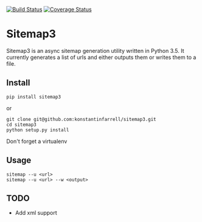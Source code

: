 [![Build Status](https://travis-ci.org/konstantinfarrell/sitemap3.svg?branch=develop)](https://travis-ci.org/konstantinfarrell/sitemap3)
[![Coverage Status](https://coveralls.io/repos/github/konstantinfarrell/sitemap3/badge.svg?branch=develop)](https://coveralls.io/github/konstantinfarrell/sitemap3?branch=develop)

# Sitemap3

Sitemap3 is an async sitemap generation utility written in Python 3.5.
It currently generates a list of urls and either outputs them or writes them to a file.

## Install

    pip install sitemap3

or

    git clone git@github.com:konstantinfarrell/sitemap3.git
    cd sitemap3
    python setup.py install

Don't forget a virtualenv

## Usage

    sitemap --u <url>
    sitemap --u <url> --w <output>

## TODO

- Add xml support
